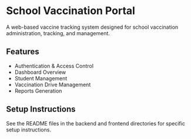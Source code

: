 # School Vaccination Portal

A web-based vaccine tracking system designed for school vaccination administration, tracking, and management.

## Features

- Authentication & Access Control
- Dashboard Overview
- Student Management
- Vaccination Drive Management
- Reports Generation

## Setup Instructions

See the README files in the backend and frontend directories for specific setup instructions.